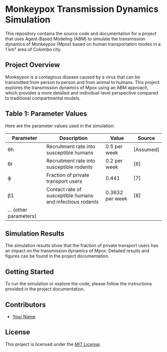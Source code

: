 # Monkeypox Transmission Dynamics Simulation

This repository contains the source code and documentation for a project that uses Agent-Based Modeling (ABM) to simulate the transmission dynamics of Monkeypox (Mpox) based on human transportation modes in a 1 km² area of Colombo city.

## Project Overview

Monkeypox is a contagious disease caused by a virus that can be transmitted from person to person and from animal to humans. This project explores the transmission dynamics of Mpox using an ABM approach, which provides a more detailed and individual-level perspective compared to traditional compartmental models.

## Table 1: Parameter Values

Here are the parameter values used in the simulation:

| Parameter                  | Description                                   | Value       | Source         |
|----------------------------|-----------------------------------------------|-------------|----------------|
| θh                         | Recruitment rate into susceptible humans      | 0.5 per week | [Assumed]      |
| θr                         | Recruitment rate into susceptible rodents     | 0.2 per week | [6]            |
| ϕ                          | Fraction of private transport users           | 0.441       | [7]            |
| β1                         | Contact rate of susceptible humans and infectious rodents | 0.3632 per week | [8] |
| ... (other parameters)     |                                               |             |                |

## Simulation Results

The simulation results show that the fraction of private transport users has an impact on the transmission dynamics of Mpox. Detailed results and figures can be found in the project documentation.

## Getting Started

To run the simulation or explore the code, please follow the instructions provided in the project documentation.

## Contributors

- [Your Name](https://github.com/yourusername)

## License

This project is licensed under the [MIT License](LICENSE).


